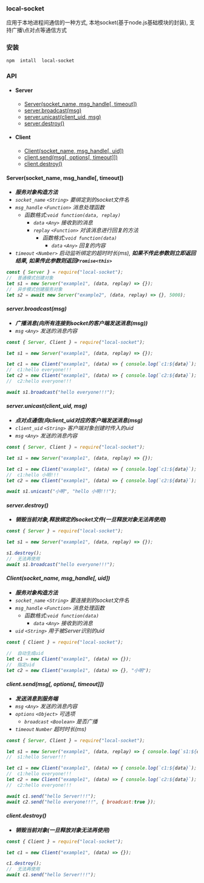 
### local-socket
应用于本地进程间通信的一种方式, 本地socket(基于node.js基础模块的封装), 支持广播\点对点等通信方式

### 安装
```
npm  intall  local-socket
```

### API
- #### Server
  - [Server(socket_name, msg_handle[, timeout])](#Server)
  - [server.broadcast(msg)](#server.broadcast)
  - [server.unicast(client_uid, msg)](#server.unicast)
  - [server.destroy()](#server.destroy)
- #### Client
  - [Client(socket_name, msg_handle[, uid])](#Client)
  - [client.send(msg[, options[, timeout]])](#client.send)
  - [client.destroy()](#client.destroy)


#### Server(socket_name, msg_handle[, timeout])<i id="Server"/>
- **服务对象构造方法**
- `socket_name` `<String>` 要绑定到的socket文件名
- `msg_handle` `<Function>` 消息处理函数
  - 函数格式:`void function(data, replay)`
    - `data` `<Any>` 接收到的消息
    - `replay` `<Function>` 对该消息进行回复的方法
      - 函数格式:`void function(data)`
        - `data` `<Any>` 回复的内容
- `timeout` `<Number>` 启动监听绑定的超时时长(ms), **如果不传此参数则立即返回结果, 如果传此参数则返回`Promise<this>`**
```javascript
const { Server } = require("local-socket");
//  普通模式创建对象
let s1 = new Server("example1", (data, replay) => {});
//  异步模式创建服务对象
let s2 = await new Server("example2", (data, replay) => {}, 5000);
```

#### server.broadcast(msg)<i id="server.broadcast"/>
- **广播消息(向所有连接到socket的客户端发送消息(msg))**
- `msg` `<Any>` 发送的消息内容
```javascript
const { Server, Client } = require("local-socket");

let s1 = new Server("example1", (data, replay) => {});

let c1 = new Client("example1", (data) => { console.log(`c1:${data}`); });
//  c1:hello everyone!!!
let c2 = new Client("example1", (data) => { console.log(`c2:${data}`); });
//  c2:hello everyone!!!

await s1.broadcast("hello everyone!!!");
```

#### server.unicast(client_uid, msg)<i id="server.unicast"/>
- **点对点通信(向client_uid对应的客户端发送消息(msg)**
- `client_uid` `<String>` 客户端对象创建时传入的uid
- `msg` `<Any>` 发送的消息内容
```javascript
const { Server, Client } = require("local-socket");

let s1 = new Server("example1", (data, replay) => {});

let c1 = new Client("example1", (data) => { console.log(`c1:${data}`); }, "小明");
//  c1:hello 小明!!!
let c2 = new Client("example1", (data) => { console.log(`c2:${data}`); }, "小红");

await s1.unicast("小明", "hello 小明!!!");
```

#### server.destroy()<i id="server.destroy"/>
- **销毁当前对象,释放绑定的socket文件(一旦释放对象无法再使用)**
```javascript
const { Server } = require("local-socket");

let s1 = new Server("example1", (data, replay) => {});

s1.destroy();
//  无法再使用
await s1.broadcast("hello everyone!!!");
```

#### Client(socket_name, msg_handle[, uid])<i id="Client"/>
- **服务对象构造方法**
- `socket_name` `<String>` 要连接到的socket文件名
- `msg_handle` `<Function>` 消息处理函数
  - 函数格式:`void function(data)`
    - `data` `<Any>` 接收到的消息
- `uid` `<String>` 用于被Server识别的uid
```javascript
const { Client } = require("local-socket");

//  自动生成uid
let c1 = new Client("example1", (data) => {});
//  指定uid
let c2 = new Client("example1", (data) => {}, "小明");
```

#### client.send(msg[, options[, timeout]])<i id="client.send"/>
- **发送消息到服务端**
- `msg` `<Any>` 发送的消息内容
- `options` `<Object>` 可选项
    - `broadcast` `<Boolean>` 是否广播
- `timeout` `Number` 超时时长(ms)
```javascript
const { Server, Client } = require("local-socket");

let s1 = new Server("example1", (data, replay) => { console.log(`s1:${data}`); });
//  s1:hello Server!!!

let c1 = new Client("example1", (data) => { console.log(`c1:${data}`); });
//  c1:hello everyone!!!
let c2 = new Client("example1", (data) => { console.log(`c2:${data}`); });
//  c2:hello everyone!!!

await c1.send("hello Server!!!");
await c2.send("hello everyone!!!", { broadcast:true });
```

#### client.destroy()<i id="client.destroy"/>
- **销毁当前对象(一旦释放对象无法再使用)**
```javascript
const { Client } = require("local-socket");

let c1 = new Client("example1", (data) => {});

c1.destroy();
//  无法再使用
await c1.send("hello Server!!!");
```
